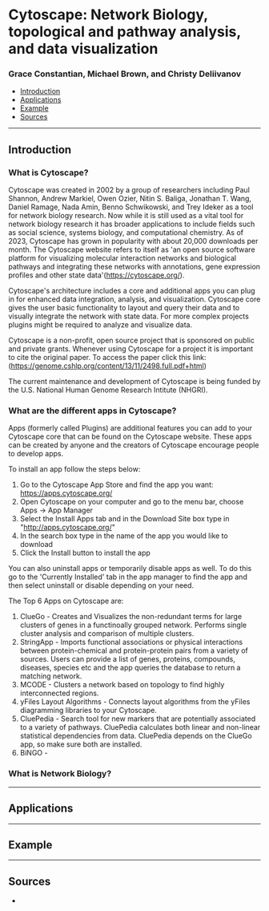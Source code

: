 # Cytoscape: Network Biology, topological and pathway analysis, and data visualization  
### Grace Constantian, Michael Brown, and Christy Deliivanov

*   [Introduction](#introduction)
*   [Applications](#applications)
*   [Example](#example)
*   [Sources](#sources)

* * *

## Introduction

### What is Cytoscape?

Cytoscape was created in 2002 by a group of researchers including Paul Shannon, Andrew Markiel, Owen Ozier, Nitin S. Baliga, Jonathan T. Wang, Daniel Ramage, Nada Amin, Benno Schwikowski, and Trey Ideker as a tool for network biology research. Now while it is still used as a vital tool for network biology research it has broader applications to include fields such as social science, systems biology, and computational chemistry. As of 2023, Cytoscape has grown in popularity with about 20,000 downloads per month. The Cytoscape website refers to itself as 'an open source software platform for visualizing molecular interaction networks and biological pathways and integrating these networks with annotations, gene expression profiles and other state data'(https://cytoscape.org/). 

Cytoscape's architecture includes a core and additional apps you can plug in for enhanced data integration, analysis, and visualization. Cytoscape core gives the user basic functionality to layout and query their data and to visually integrate the network with state data. For more complex projects plugins might be required to analyze and visualize data.

Cytoscape is a non-profit, open source project that is sponsored on public and private grants. Whenever using Cytoscape for a project it is important to cite the original paper. To access the paper click this link: (https://genome.cshlp.org/content/13/11/2498.full.pdf+html)

The current maintenance and development of Cytoscape is being funded by the U.S. National Human Genome Research Intitute (NHGRI).

### What are the different apps in Cytoscape?

Apps (formerly called Plugins) are additional features you can add to your Cytoscape core that can be found on the Cytoscape website. These apps can be created by anyone and the creators of Cytoscape encourage people to develop apps. 

To install an app follow the steps below:

1. Go to the Cytoscape App Store and find the app you want: https://apps.cytoscape.org/
2. Open Cytoscape on your computer and go to the menu bar, choose Apps -> App Manager
3. Select the Install Apps tab and in the Download Site box type in "http://apps.cytoscape.org/"
4. In the search box type in the name of the app you would like to download
5. Click the Install button to install the app

You can also uninstall apps or temporarily disable apps as well. To do this go to the 'Currently Installed' tab in the app manager to find the app and then select uninstall or disable depending on your need. 

The Top 6 Apps on Cytoscape are:

1. ClueGo - Creates and Visualizes the non-redundant terms for large clusters of genes in a functinoally grouped network. Performs single cluster analysis and comparison of multiple clusters.
2. StringApp - Imports functional associations or physical interactions between protein-chemical and protein-protein pairs from a variety of sources. Users can provide a list of genes, proteins, compounds, diseases, species etc and the app queries the database to return a matching network.
3. MCODE - Clusters a network based on topology to find highly interconnected regions.
4. yFiles Layout Algorithms - Connects layout algorithms from the yFiles diagramming libraries to your Cytoscape.
5. CluePedia - Search tool for new markers that are potentially associated to a variety of pathways. CluePedia calculates both linear and non-linear statistical dependencies from data. CluePedia depends on the ClueGo app, so make sure both are installed.
6. BiNGO - 

### What is Network Biology?

* * *

## Applications


* * *

## Example

* * *

## Sources

*

